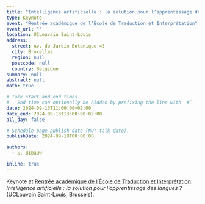 ```yaml
---
title: "Intelligence artificielle : la solution pour l’apprentissage des langues ?"
type: Keynote
event: "Rentrée académique de l’École de Traduction et Interprétation"
event_url: ""
location: UCLouvain Saint-Louis
address:
  street: Av. du Jardin Botanique 43
  city: Bruxelles
  region: null
  postcode: null
  country: Belgique
summary: null
abstract: null
math: true

# Talk start and end times.
#   End time can optionally be hidden by prefixing the line with `#`.
date: 2024-09-13T11:00:00+02:00
date_end: 2024-09-13T13:00:00+02:00
all_day: false

# Schedule page publish date (NOT talk date).
publishDate: 2024-09-10T00:00:00

authors:
  - S. Bibauw

inline: true
---
```


Keynote at [Rentrée académique de l’École de Traduction et Interprétation](https://uclouvain.be/fr/facultes/etn/etn-accueil.html): _Intelligence artificielle : la solution pour l’apprentissage des langues ?_ (UCLouvain Saint-Louis, Brussels).
